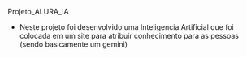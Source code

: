 Projeto_ALURA_IA
  - Neste projeto foi desenvolvido uma Inteligencia Artificial que foi colocada em um site para atribuir conhecimento para as pessoas (sendo basicamente um gemini)
